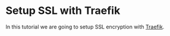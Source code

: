 # Setup SSL with Traefik

In this tutorial we are going to setup SSL encryption with [Traefik](https://traefik.io/).